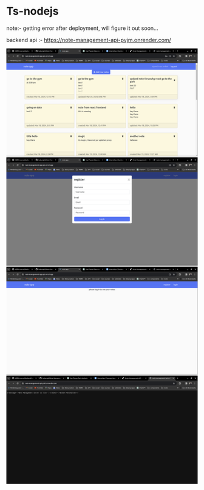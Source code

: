 # Ts-nodejs

note:- getting error after deployment, will figure it out soon...

backend api :- https://note-management-api-pvjm.onrender.com/

![ss1](ss/note5.png)
![ss1](ss/note4.png)
![ss1](ss/note3.png)
![ss1](ss/note2.png)


<!-- ![ss2](ss/mern2.png) -->


